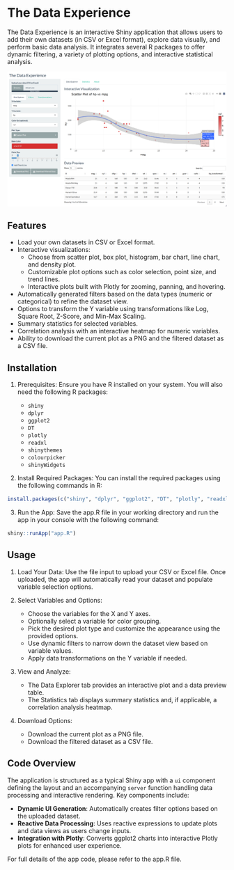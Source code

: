 # The Data Experience

The Data Experience is an interactive Shiny application that allows users to add their own datasets (in CSV or Excel format), explore data visually, and perform basic data analysis. It integrates several R packages to offer dynamic filtering, a variety of plotting options, and interactive statistical analysis.

![Preview](img/preview.png)

## Features

- Load your own datasets in CSV or Excel format.
- Interactive visualizations:
  - Choose from scatter plot, box plot, histogram, bar chart, line chart, and density plot.
  - Customizable plot options such as color selection, point size, and trend lines.
  - Interactive plots built with Plotly for zooming, panning, and hovering.
- Automatically generated filters based on the data types (numeric or categorical) to refine the dataset view.
- Options to transform the Y variable using transformations like Log, Square Root, Z-Score, and Min-Max Scaling.
- Summary statistics for selected variables.
- Correlation analysis with an interactive heatmap for numeric variables.
- Ability to download the current plot as a PNG and the filtered dataset as a CSV file.

## Installation

1. Prerequisites:
   Ensure you have R installed on your system. You will also need the following R packages:

   - `shiny`
   - `dplyr`
   - `ggplot2`
   - `DT`
   - `plotly`
   - `readxl`
   - `shinythemes`
   - `colourpicker`
   - `shinyWidgets`

2. Install Required Packages:
   You can install the required packages using the following commands in R:

```r
install.packages(c("shiny", "dplyr", "ggplot2", "DT", "plotly", "readxl", "shinythemes", "colourpicker", "shinyWidgets"))
```

3. Run the App:
   Save the app.R file in your working directory and run the app in your console with the following command:

```r
shiny::runApp("app.R")
```

## Usage

1. Load Your Data:
   Use the file input to upload your CSV or Excel file. Once uploaded, the app will automatically read your dataset and populate variable selection options.

2. Select Variables and Options:

   - Choose the variables for the X and Y axes.
   - Optionally select a variable for color grouping.
   - Pick the desired plot type and customize the appearance using the provided options.
   - Use dynamic filters to narrow down the dataset view based on variable values.
   - Apply data transformations on the Y variable if needed.

3. View and Analyze:

   - The Data Explorer tab provides an interactive plot and a data preview table.
   - The Statistics tab displays summary statistics and, if applicable, a correlation analysis heatmap.

4. Download Options:

   - Download the current plot as a PNG file.
   - Download the filtered dataset as a CSV file.

## Code Overview

The application is structured as a typical Shiny app with a `ui` component defining the layout and an accompanying `server` function handling data processing and interactive rendering. Key components include:

- **Dynamic UI Generation**: Automatically creates filter options based on the uploaded dataset.
- **Reactive Data Processing**: Uses reactive expressions to update plots and data views as users change inputs.
- **Integration with Plotly**: Converts ggplot2 charts into interactive Plotly plots for enhanced user experience.

For full details of the app code, please refer to the app.R file.
